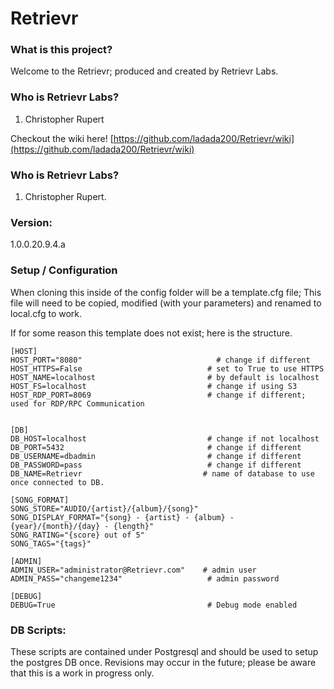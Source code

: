 # Retrievr
### What is this project?
Welcome to the Retrievr; produced and created by Retrievr Labs.

### Who is Retrievr Labs?
1. Christopher Rupert

Checkout the wiki here! [https://github.com/ladada200/Retrievr/wiki](https://github.com/ladada200/Retrievr/wiki)

### Who is Retrievr Labs?
1. Christopher Rupert.

### Version:
1.0.0.20.9.4.a



### Setup / Configuration
When cloning this inside of the config folder will be a template.cfg file;  This file will need to be copied, modified (with your parameters) and renamed to local.cfg to work.

If for some reason this template does not exist; here is the structure.

```
[HOST]
HOST_PORT="8080"                              # change if different
HOST_HTTPS=False                            # set to True to use HTTPS
HOST_NAME=localhost                         # by default is localhost
HOST_FS=localhost                           # change if using S3
HOST_RDP_PORT=8069                          # change if different; used for RDP/RPC Communication


[DB]
DB_HOST=localhost                           # change if not localhost
DB_PORT=5432                                # change if different
DB_USERNAME=dbadmin                         # change if different
DB_PASSWORD=pass                            # change if different
DB_NAME=Retrievr                           # name of database to use once connected to DB.

[SONG_FORMAT]
SONG_STORE="AUDIO/{artist}/{album}/{song}"
SONG_DISPLAY_FORMAT="{song} - {artist} - {album} - {year}/{month}/{day} - {length}"
SONG_RATING="{score} out of 5"
SONG_TAGS="{tags}"

[ADMIN]
ADMIN_USER="administrator@Retrievr.com"    # admin user
ADMIN_PASS="changeme1234"                   # admin password

[DEBUG]
DEBUG=True                                  # Debug mode enabled
```

### DB Scripts:
These scripts are contained under Postgresql and should be used to setup the postgres DB once.  Revisions may occur in the future; please be aware that this is a work in progress only.
